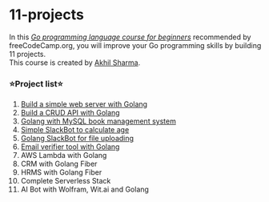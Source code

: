 # 11-projects

In this [_Go programming language course for beginners_](https://youtu.be/jFfo23yIWac) recommended by freeCodeCamp.org, you will improve your Go programming skills by building 11 projects. <br>
This course is created by [Akhil Sharma](https://github.com/AkhilSharma90). <br>

### ⭐️Project list⭐️
1. [Build a simple web server with Golang](https://github.com/appak21/11-projects/tree/main/simple-server)
2. [Build a CRUD API with Golang](https://github.com/appak21/11-projects/tree/main/movies-crud)
3. [Golang with MySQL book management system](https://github.com/appak21/11-projects/tree/main/bookstore)
4. [Simple SlackBot to calculate age](https://github.com/appak21/11-projects/tree/main/slack-age-bot)
5. [Golang SlackBot for file uploading](https://github.com/appak21/11-projects/tree/main/slack-file-bot)
6. [Email verifier tool with Golang](https://github.com/appak21/11-projects/tree/main/email-checker-tool)
7. AWS Lambda with Golang
8. CRM with Golang Fiber
9. HRMS with Golang Fiber
10. Complete Serverless Stack
11. AI Bot with Wolfram, Wit.ai and Golang
